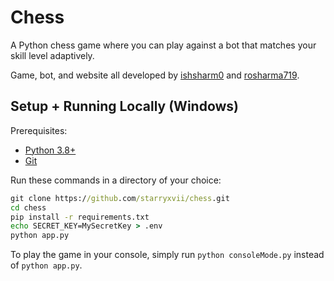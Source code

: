# Chess
A Python chess game where you can play against a bot that matches your skill level adaptively.

Game, bot, and website all developed by [ishsharm0](https://github.com/ishsharm0/) and [rosharma719](https://github.com/rosharma719/).
## Setup + Running Locally (Windows)

Prerequisites:
- [Python 3.8+](https://www.python.org/downloads/)
- [Git](https://git-scm.com/download/)

Run these commands in a directory of your choice:

```bat
git clone https://github.com/starryxvii/chess.git
cd chess
pip install -r requirements.txt
echo SECRET_KEY=MySecretKey > .env
python app.py
```

To play the game in your console, simply run `python consoleMode.py` instead of `python app.py`.
